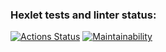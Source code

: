 ### Hexlet tests and linter status:
[![Actions Status](https://github.com/AsyaYeromina/frontend-project-lvl1/workflows/hexlet-check/badge.svg)](https://github.com/AsyaYeromina/frontend-project-lvl1/actions)
[![Maintainability](https://api.codeclimate.com/v1/badges/a99a88d28ad37a79dbf6/maintainability)](https://codeclimate.com/github/codeclimate/codeclimate/maintainability)
